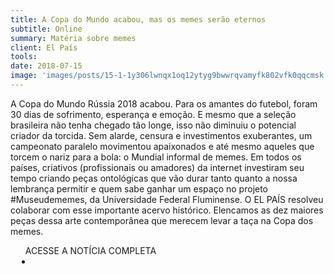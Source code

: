 ```yaml
---
title: A Copa do Mundo acabou, mas os memes serão eternos
subtitle: Online
summary: Matéria sobre memes
client: El País
tools: 
date: 2018-07-15
image: 'images/posts/15-1-1y306lwnqx1oq12ytyg9bwwrqvamyfk802vfk0qqcmsk.png'
---
```


A Copa do Mundo Rússia 2018 acabou. Para os amantes do futebol, foram 30 dias de sofrimento, esperança e emoção. E mesmo que a seleção brasileira não tenha chegado tão longe, isso não diminuiu o potencial criador da torcida. Sem alarde, censura e investimentos exuberantes, um campeonato paralelo movimentou apaixonados e até mesmo aqueles que torcem o nariz para a bola: o Mundial informal de memes. Em todos os países, criativos (profissionais ou amadores) da internet investiram seu tempo criando peças ontológicas que vão durar tanto quanto a nossa lembrança permitir e quem sabe ganhar um espaço no projeto #Museudememes, da Universidade Federal Fluminense. O EL PAÍS resolveu colaborar com esse importante acervo histórico. Elencamos as dez maiores peças dessa arte contemporânea que merecem levar a taça na Copa dos memes.

<div class="post__share"><ul class="share__list list-reset">ACESSE A NOTÍCIA COMPLETA<li class="share__item" style="margin-left: 10px"><a class="share__link share__facebook" style="background: #fa5657" href="https://brasil.elpais.com/brasil/2018/07/13/deportes/1531506906_859443.html 
onclick=window.open(this.href, 'pop-up', 'left=20,top=20,width=500,height=500,toolbar=1,resizable=0'); return false;" title="Link" rel="nofollow"><i class="fa-solid fa-link"></i></a></li></ul></div>
<!-- <div class="gallery-box"><div class="gallery"><img src="/clipping/images/example-1.jpg" loading="lazy" alt="Project"><img src="/clipping/images/example-2.jpg" loading="lazy" alt="Project"></div><em>Gallery / <a href="https://www.freepik.com/" target="_blank">Freepic</a></em></div> -->